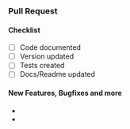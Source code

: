 ### Pull Request

#### Checklist

- [ ] Code documented
- [ ] Version updated
- [ ] Tests created
- [ ] Docs/Readme updated

#### New Features, Bugfixes and more

-
-
